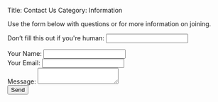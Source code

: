 Title: Contact Us
Category: Information



Use the form below with questions or for more information on joining.
<div>
    <form name="contact" method="POST" data-netlify="true" netlify-honeypot="bot-field" action="/success">
        <p class="hidden"><label>Don’t fill this out if you're human: <input name="bot-field" /></label></p>
        <label>Your Name: </label><input class="form-control" type="text" name="name" /><br />
        <label>Your Email: </label><input class="form-control" type="email" name="email" /><br />
        <label>Message: </label><textarea class="form-control" name="message"></textarea><br />
        <button class="btn btn-primary float-end" type="submit">Send</button>
    </form>
</div>
